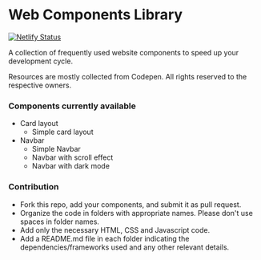 # Web Components Library   
   
[![Netlify Status](https://api.netlify.com/api/v1/badges/66adbf0b-e63e-46ff-9906-405f7f07692a/deploy-status)](https://app.netlify.com/sites/webclib/deploys)  
    
A collection of frequently used website components to speed up your development cycle. 
     
Resources are mostly collected from Codepen. All rights reserved to the respective owners.
 
   
### Components currently available   

- Card layout
    - Simple card layout
- Navbar
    - Simple Navbar
    - Navbar with scroll effect
    - Navbar with dark mode

### Contribution   
- Fork this repo, add your components, and submit it as pull request. 
- Organize the code in folders with appropriate names. Please don't use spaces in folder names.
- Add only the necessary HTML, CSS and Javascript code.
- Add a README.md file in each folder indicating the dependencies/frameworks used and any other relevant details.   
   



